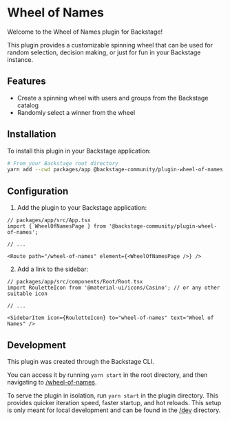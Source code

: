 # Wheel of Names

Welcome to the Wheel of Names plugin for Backstage!

This plugin provides a customizable spinning wheel that can be used for random selection, decision making, or just for fun in your Backstage instance.

## Features

- Create a spinning wheel with users and groups from the Backstage catalog
- Randomly select a winner from the wheel

## Installation

To install this plugin in your Backstage application:

```bash
# From your Backstage root directory
yarn add --cwd packages/app @backstage-community/plugin-wheel-of-names
```

## Configuration

1. Add the plugin to your Backstage application:

```tsx
// packages/app/src/App.tsx
import { WheelOfNamesPage } from '@backstage-community/plugin-wheel-of-names';

// ...

<Route path="/wheel-of-names" element={<WheelOfNamesPage />} />
```

2. Add a link to the sidebar:

```tsx
// packages/app/src/components/Root/Root.tsx
import RouletteIcon from '@material-ui/icons/Casino'; // or any other suitable icon

// ...

<SidebarItem icon={RouletteIcon} to="wheel-of-names" text="Wheel of Names" />
```

## Development

This plugin was created through the Backstage CLI.

You can access it by running `yarn start` in the root directory, and then navigating to [/wheel-of-names](http://localhost:3000/wheel-of-names).

To serve the plugin in isolation, run `yarn start` in the plugin directory. This provides quicker iteration speed, faster startup, and hot reloads. This setup is only meant for local development and can be found in the [/dev](./dev) directory.

